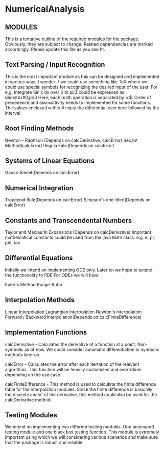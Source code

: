 # NumericalAnalysis

MODULES
-------

This is a tentative outline of the required modules for the package. Obviously, they are subject to change.
Related dependencies are marked accordingly. Please update this file as you see fit.

Text Parsing / Input Recognition
--------------------------------

This is the most important module as this can be designed and implemented in various ways.I wonder if we could
use something like TeX where we could use special symbols for recognizing the desired input of the user.
For e.g. Integrate Sin x dx over 0 to pi/3 could be expressed as : $ISin$x#dx#0,pi/3
Here, each math operation is separated by a $. Order of precedence and associativity needs to implemented for some 
functions. The values enclosed within # imply the differential over here followed by the interval. 

Root Finding Methods
--------------------

Newton - Raphson (Depends on calcDerivative, calcError)
Secant Method(calcError)
Regula Falsi(Depends on calcError)

Systems of Linear Equations
---------------------------

Gauss-Siedel(Depends on calcError)

Numerical Integration
---------------------

Trapezoid Rule(Depends on calcError)
Simpson's one-third(Depends on calcError)

Constants and Transcendental Numbers 
------------------------------------

Taylor and Maclaurin Expansions (Depends on calcDerivative)
Important mathematical constants could be used from the java Math class.
e.g. e, pi, phi, tao.

Differential Equations
----------------------

Initially we intend on implementing ODE only. Later on we hope to extend the
functionality to PDE.For ODEs we will have

Euler's Method
Runge-Kutta 

Interpolation Methods
---------------------

Linear Interpolation
Lagrangian Interpolation
Newton's Interpolation
Forward / Backward Interpolation(Depends on calcFiniteDifference)

Implementation Functions
------------------------

calcDerivative - Calculates the derivative of a function at a point. Non-symbolic as of now. We could consider 
automatic differentiation or symbolic methods later on.

calcError - Calculates the error after each itertation of the relevant algorithms. This function will be heavily
customized and overridden depending on the use case. 

calcFiniteDifference - This method is used to calculate the finite difference table for the
interpolation modules. Since the finite difference is basically the discrete analof of the
derivative, this method could also be used for the calcDerivative method.

Testing Modules
---------------

We intend on implementing two different testing modules. One automated testing module and one black box testing function.
This module is extremely important using which we will considering various scenarios and make sure that the package 
is robust and reliable.



